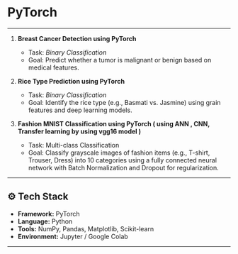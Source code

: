 # PyTorch
---

1. **Breast Cancer Detection using PyTorch**  
   - Task: *Binary Classification*  
   - Goal: Predict whether a tumor is malignant or benign based on medical features.  

2. **Rice Type Prediction using PyTorch**  
   - Task: *Binary Classification*  
   - Goal: Identify the rice type (e.g., Basmati vs. Jasmine) using grain features and deep learning models.  

3. **Fashion MNIST Classification using PyTorch ( using ANN , CNN, Transfer learning by using vgg16 model )**
   - Task: Multi-class Classification
   - Goal: Classify grayscale images of fashion items (e.g., T-shirt, Trouser, Dress) into 10 categories using a fully connected neural network with Batch Normalization and Dropout for regularization.
     
---

## ⚙️ Tech Stack
- **Framework:** PyTorch  
- **Language:** Python  
- **Tools:** NumPy, Pandas, Matplotlib, Scikit-learn  
- **Environment:** Jupyter / Google Colab

---
